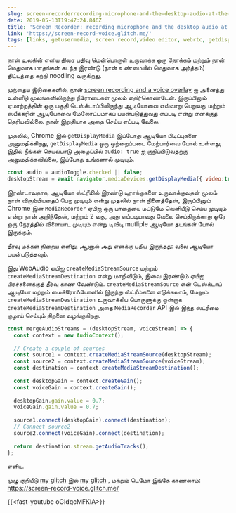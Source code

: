 ```yaml
---
slug: screen-recorderrecording-microphone-and-the-desktop-audio-at-the-same-time
date: 2019-05-13T19:47:24.846Z
title: 'Screen Recorder: recording microphone and the desktop audio at the same time'
link: 'https://screen-record-voice.glitch.me/'
tags: [links, getusermedia, screen record,video editor, webrtc, getdisplaymedia]
---
```

நான் உலகின் எளிய திரை பதிவு மென்பொருள் உருவாக்க ஒரு நோக்கம் மற்றும் நான் மெதுவாக மாதங்கள் கடந்த இரண்டு (நான் உண்மையில் மெதுவாக அர்த்தம்) திட்டத்தை சுற்றி noodling வருகிறது.

முந்தைய இடுகைகளில், நான் [screen recording and a voice overlay](/building-a-video-editor-on-the-web-screencasting/) ஐ அனைத்து உள்ளீடு மூலங்களிலிருந்து நீரோடைகள் மூலம் எதிர்கொண்டேன். இருப்பினும் ஏமாற்றத்தின் ஒரு பகுதி டெஸ்க்டாப்பிலிருந்து ஆடியோவை எவ்வாறு பெறுவது மற்றும் ஸ்பீக்கரின் ஆடியோவை மேலோட்டமாகப் பயன்படுத்துவது எப்படி என்று எனக்குத் தெரியவில்லை. நான் இறுதியாக அதை செய்ய எப்படி வேலை.

முதலில், Chrome இல் `getDisplayMedia` இப்போது ஆடியோ பிடிப்புகளை அனுமதிக்கிறது, `getDisplayMedia` ஒரு ஒற்றைப்படை மேற்பார்வை போல் உள்ளது, இதில் நீங்கள் செயல்பாடு அழைப்பில் `audio: true` ஐ குறிப்பிடுவதற்கு அனுமதிக்கவில்லை, இப்போது உங்களால் முடியும்.

```javascript
const audio = audioToggle.checked || false;
desktopStream = await navigator.mediaDevices.getDisplayMedia({ video:true, audio: audio });
```

இரண்டாவதாக, ஆடியோ ஸ்ட்ரீமில் இரண்டு டிராக்குகளை உருவாக்குவதன் மூலம் நான் விரும்பியதைப் பெற முடியும் என்று முதலில் நான் நினைத்தேன், இருப்பினும் Chrome இன் `MediaRecorder` ஏபிஐ ஒரு பாதையை மட்டுமே வெளியீடு செய்ய முடியும் என்று நான் அறிந்தேன், மற்றும் 2 வது, அது எப்படியாவது வேலை செய்திருக்காது ஒரே ஒரு நேரத்தில் விளையாட முடியும் என்று டிவிடி mutliple ஆடியோ தடங்கள் போல் இருக்கும்.

தீர்வு மக்கள் நிறைய எளிது, ஆனால் அது எனக்கு புதிய இருந்தது: வலை ஆடியோ பயன்படுத்தவும்.

இது WebAudio ஏபிஐ `createMediaStreamSource` மற்றும் `createMediaStreamDestination` என்று மாறிவிடும், இவை இரண்டும் ஏபிஐ பிரச்சனைக்குத் தீர்வு காண வேண்டும். `createMediaStreamSource` என் டெஸ்க்டாப் ஆடியோ மற்றும் மைக்ரோஃபோனில் இருந்து ஸ்ட்ரீம்களை எடுக்கலாம், மேலும் `createMediaStreamDestination` உருவாக்கிய பொருளுக்கு ஒன்றாக `createMediaStreamDestination` அதை `MediaRecorder` API இல் இந்த ஸ்ட்ரீமை குழாய் செய்யும் திறனை வழங்குகிறது.

```javascript
const mergeAudioStreams = (desktopStream, voiceStream) => {
  const context = new AudioContext();
    
  // Create a couple of sources
  const source1 = context.createMediaStreamSource(desktopStream);
  const source2 = context.createMediaStreamSource(voiceStream);
  const destination = context.createMediaStreamDestination();
  
  const desktopGain = context.createGain();
  const voiceGain = context.createGain();
    
  desktopGain.gain.value = 0.7;
  voiceGain.gain.value = 0.7;
   
  source1.connect(desktopGain).connect(destination);
  // Connect source2
  source2.connect(voiceGain).connect(destination);
    
  return destination.stream.getAudioTracks();
};
```

எளிய.

முழு குறியீடு [my glitch](https://glitch.com/edit/#!/screen-record-voice) இல் [my glitch](https://glitch.com/edit/#!/screen-record-voice) , மற்றும் டெமோ இங்கே காணலாம்: https://screen-record-voice.glitch.me/

{{&lt;fast-youtube oGIdqcMFKlA&gt;}}

